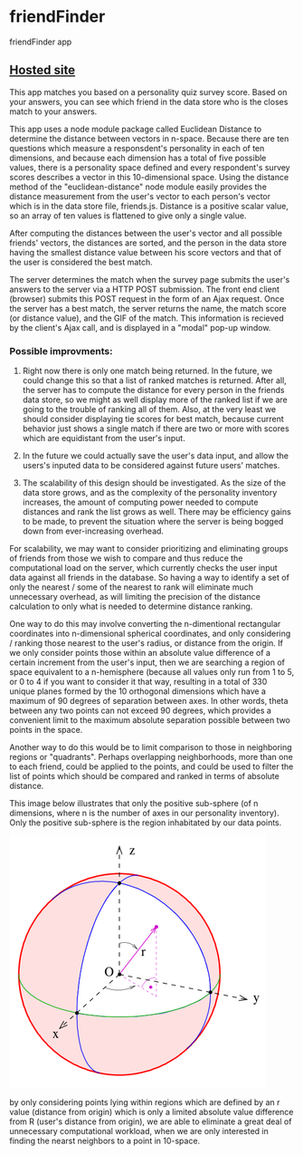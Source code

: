 # friendFinder
friendFinder app

## [Hosted site](https://fictivefriendfinder.herokuapp.com/)

This app matches you based on a personality quiz survey score. Based on your answers, you can see which friend in the data store who is the closes match to your answers.

This app uses a node module package called Euclidean Distance to determine the distance between vectors in n-space. Because there are ten questions which measure a responsdent's personality in each of ten dimensions, and because each dimension has a total of five possible values, there is a personality space defined and every respondent's survey scores describes a vector in this 10-dimensional space. Using the distance method of the "euclidean-distance" node module easily provides the distance measurement from the user's vector to each person's vector which is in the data store file, friends.js. Distance is a positive scalar value, so an array of ten values is flattened to give only a single value.

After computing the distances between the user's vector and all possible friends' vectors, the distances are sorted, and the person in the data store having the smallest distance value between his score vectors and that of the user is considered the best match.

The server determines the match when the survey page submits the user's answers to the server via a HTTP POST submission. The front end client (browser) submits this POST request in the form of an Ajax request. Once the server has a best match, the server returns the name, the match score (or distance value), and the GIF of the match. This information is recieved by the client's Ajax call, and is displayed in a "modal" pop-up window.

### Possible improvments:

1. Right now there is only one match being returned. In the future, we could change this so that a list of ranked matches is returned. After all, the server has to compute the distance for every person in the friends data store, so we might as well display more of the ranked list if we are going to the trouble of ranking all of them. Also, at the very least we should consider displaying tie scores for best match, because current behavior just shows a single match if there are two or more with scores which are equidistant from the user's input.

2. In  the future we could actually save the user's data input, and allow the users's inputed data to be considered against future users' matches.

3. The scalability of this design should be investigated. As the size of the data store grows, and as the complexity of the personality inventory increases, the amount of computing power needed to compute distances and rank the list grows as well. There may be efficiency gains to be made, to prevent the situation where the server is being bogged down from ever-increasing overhead.

For scalability, we may want to consider prioritizing and eliminating groups of friends from those we wish to compare and thus reduce the computational load on the server, which currently checks the user input data against all friends in the database. So having a way to identify a set of only the nearest / some of the nearest to rank will eliminate much unnecessary overhead, as will limiting the precision of the distance calculation to only what is needed to determine distance ranking.

One way to do this may involve converting the n-dimentional rectangular coordinates into n-dimensional spherical coordinates, and only considering / ranking those nearest to the user's radius, or distance from the origin. If we only consider points those within an absolute value difference of a certain increment from the user's input, then we are searching a region of space equivalent to a n-hemisphere (because all values only run from 1 to 5, or 0 to 4 if you want to consider it that way, resulting in a total of 330 unique planes formed by the 10 orthogonal dimensions which have a maximum of 90 degrees of separation between axes. In other words, theta between any two points can not exceed 90 degrees, which provides a convenient limit to the maximum absolute separation possible between two points in the space.

Another way to do this would be to limit comparison to those in neighboring regions or "quadrants". Perhaps overlapping neighborhoods, more than one to each friend, could be applied to the points, and could be used to filter the list of points which should be compared and ranked in terms of absolute distance.

This image below illustrates that only the positive sub-sphere (of n dimensions, where n is the number of axes in our personality inventory). Only the positive sub-sphere is the region inhabitated by our data points.

![Positive Region of 3-sphere](./positiveSubsphere.png)

by only considering points lying within regions which are defined by an r value (distance from origin) which is only a limited absolute value difference from R (user's distance from origin), we are able to eliminate a great deal of unnecessary computational workload, when we are only interested in finding the nearst neighbors to a point in 10-space.
